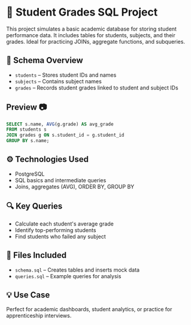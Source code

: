 # 🏫 Student Grades SQL Project

This project simulates a basic academic database for storing student performance data. It includes tables for students, subjects, and their grades. Ideal for practicing JOINs, aggregate functions, and subqueries.

## 📂 Schema Overview

- `students` – Stores student IDs and names
- `subjects` – Contains subject names
- `grades` – Records student grades linked to student and subject IDs

## Preview 📷 
```sql
SELECT s.name, AVG(g.grade) AS avg_grade
FROM students s
JOIN grades g ON s.student_id = g.student_id
GROUP BY s.name;
```

## ⚙️ Technologies Used

- PostgreSQL
- SQL basics and intermediate queries
- Joins, aggregates (AVG), ORDER BY, GROUP BY

## 🔍 Key Queries

- Calculate each student's average grade
- Identify top-performing students
- Find students who failed any subject

## 📄 Files Included

- `schema.sql` – Creates tables and inserts mock data
- `queries.sql` – Example queries for analysis

## 💡 Use Case

Perfect for academic dashboards, student analytics, or practice for apprenticeship interviews.
